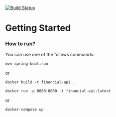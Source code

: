 [![Build Status](https://travis-ci.com/lucasdanielsx/financial-api.svg?branch=master)](https://travis-ci.com/lucasdanielsx/financial-api)

# Getting Started

### How to run?
You can use one of the follows commands:

`mvn spring-boot:run`

or 

`docker build -t financial-api .`

`docker run -p 8080:8080 -t financial-api:latest`

or 

`docker-compose up`
